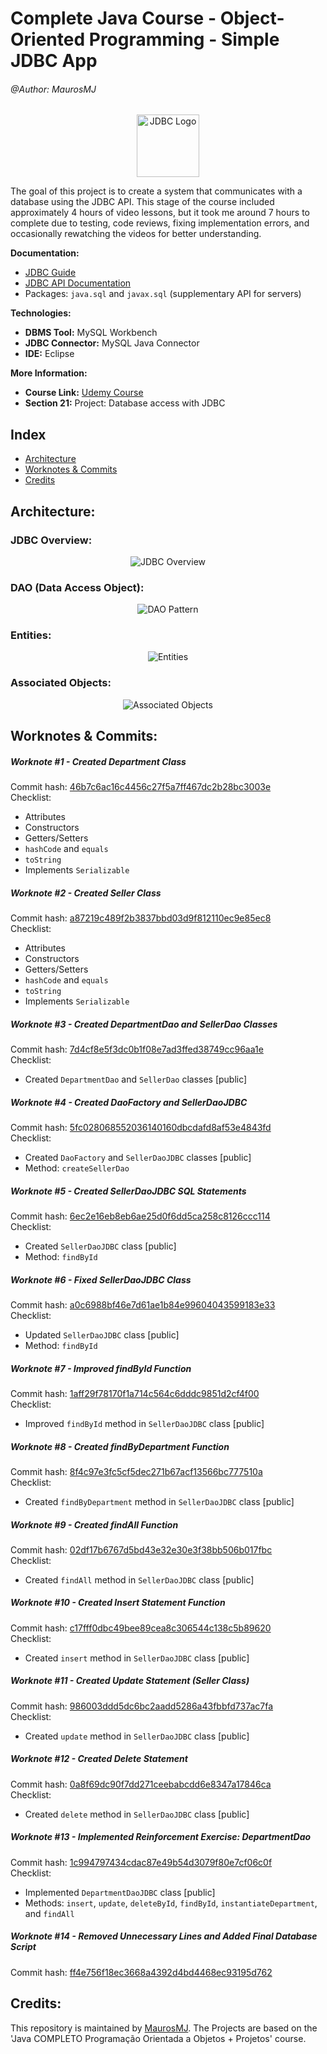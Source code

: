 # Complete Java Course - Object-Oriented Programming - Simple JDBC App

###### @Author: MaurosMJ
<div style="text-align:center;">
    <img src="https://www.oracle.com/a/ocom/img/jdbc.svg" alt="JDBC Logo" width="100" height="100">
</div>

The goal of this project is to create a system that communicates with a database using the JDBC API. This stage of the course included approximately 4 hours of video lessons, but it took me around 7 hours to complete due to testing, code reviews, fixing implementation errors, and occasionally rewatching the videos for better understanding.

**Documentation:**  
- [JDBC Guide](https://docs.oracle.com/javase/8/docs/technotes/guides/jdbc/)
- [JDBC API Documentation](https://docs.oracle.com/javase/8/docs/api/java/sql/package-summary.html)  
- Packages: `java.sql` and `javax.sql` (supplementary API for servers)

**Technologies:**

- **DBMS Tool:** MySQL Workbench  
- **JDBC Connector:** MySQL Java Connector  
- **IDE:** Eclipse

**More Information:**

- **Course Link:** [Udemy Course](https://www.udemy.com/course/java-curso-completo)  
- **Section 21:** Project: Database access with JDBC

## Index

- [Architecture](#architecture)
- [Worknotes & Commits](#worknotes--commits)
- [Credits](#credits)

## Architecture:

### JDBC Overview:

<div style="text-align:center;">
    <img src="https://imgur.com/dVlLTjn.png" alt="JDBC Overview">
</div>

### DAO (Data Access Object):

<div style="text-align:center;">
    <img src="https://imgur.com/3XsmluH.png" alt="DAO Pattern">
</div>

### Entities:

<div style="text-align:center;">
    <img src="https://imgur.com/n3fZwPY.png" alt="Entities">
</div>

### Associated Objects:

<div style="text-align:center;">
    <img src="https://imgur.com/jLyqsXl.png" alt="Associated Objects">
</div>

## Worknotes & Commits:

##### Worknote #1 - Created Department Class
Commit hash: [46b7c6ac16c4456c27f5a7ff467dc2b28bc3003e](https://github.com/MaurosMJ/curso-javacompletoProj-Dao-JDBC/commit/46b7c6ac16c4456c27f5a7ff467dc2b28bc3003e)  
Checklist:
* Attributes
* Constructors
* Getters/Setters
* `hashCode` and `equals`
* `toString`
* Implements `Serializable`

##### Worknote #2 - Created Seller Class
Commit hash: [a87219c489f2b3837bbd03d9f812110ec9e85ec8](https://github.com/MaurosMJ/curso-javacompletoProj-Dao-JDBC/commit/a87219c489f2b3837bbd03d9f812110ec9e85ec8)  
Checklist:
* Attributes
* Constructors
* Getters/Setters
* `hashCode` and `equals`
* `toString`
* Implements `Serializable`

##### Worknote #3 - Created DepartmentDao and SellerDao Classes
Commit hash: [7d4cf8e5f3dc0b1f08e7ad3ffed38749cc96aa1e](https://github.com/MaurosMJ/curso-javacompletoProj-Dao-JDBC/commit/7d4cf8e5f3dc0b1f08e7ad3ffed38749cc96aa1e)  
Checklist:
* Created `DepartmentDao` and `SellerDao` classes [public]

##### Worknote #4 - Created DaoFactory and SellerDaoJDBC
Commit hash: [5fc028068552036140160dbcdafd8af53e4843fd](https://github.com/MaurosMJ/curso-javacompletoProj-Dao-JDBC/commit/5fc028068552036140160dbcdafd8af53e4843fd)  
Checklist:
* Created `DaoFactory` and `SellerDaoJDBC` classes [public]
* Method: `createSellerDao`

##### Worknote #5 - Created SellerDaoJDBC SQL Statements
Commit hash: [6ec2e16eb8eb6ae25d0f6dd5ca258c8126ccc114](https://github.com/MaurosMJ/curso-javacompletoProj-Dao-JDBC/commit/6ec2e16eb8eb6ae25d0f6dd5ca258c8126ccc114)  
Checklist:
* Created `SellerDaoJDBC` class [public]
* Method: `findById`

##### Worknote #6 - Fixed SellerDaoJDBC Class
Commit hash: [a0c6988bf46e7d61ae1b84e99604043599183e33](https://github.com/MaurosMJ/curso-javacompletoProj-Dao-JDBC/commit/a0c6988bf46e7d61ae1b84e99604043599183e33)  
Checklist:
* Updated `SellerDaoJDBC` class [public]
* Method: `findById`

##### Worknote #7 - Improved findById Function
Commit hash: [1aff29f78170f1a714c564c6dddc9851d2cf4f00](https://github.com/MaurosMJ/curso-javacompletoProj-Dao-JDBC/commit/1aff29f78170f1a714c564c6dddc9851d2cf4f00)  
Checklist:
* Improved `findById` method in `SellerDaoJDBC` class [public]

##### Worknote #8 - Created findByDepartment Function
Commit hash: [8f4c97e3fc5cf5dec271b67acf13566bc777510a](https://github.com/MaurosMJ/curso-javacompletoProj-Dao-JDBC/commit/8f4c97e3fc5cf5dec271b67acf13566bc777510a)  
Checklist:
* Created `findByDepartment` method in `SellerDaoJDBC` class [public]

##### Worknote #9 - Created findAll Function
Commit hash: [02df17b6767d5bd43e32e30e3f38bb506b017fbc](https://github.com/MaurosMJ/curso-javacompletoProj-Dao-JDBC/commit/02df17b6767d5bd43e32e30e3f38bb506b017fbc)  
Checklist:
* Created `findAll` method in `SellerDaoJDBC` class [public]

##### Worknote #10 - Created Insert Statement Function
Commit hash: [c17fff0dbc49bee89cea8c306544c138c5b89620](https://github.com/MaurosMJ/curso-javacompletoProj-Dao-JDBC/commit/c17fff0dbc49bee89cea8c306544c138c5b89620)  
Checklist:
* Created `insert` method in `SellerDaoJDBC` class [public]

##### Worknote #11 - Created Update Statement (Seller Class)
Commit hash: [986003ddd5dc6bc2aadd5286a43fbbfd737ac7fa](https://github.com/MaurosMJ/curso-javacompletoProj-Dao-JDBC/commit/986003ddd5dc6bc2aadd5286a43fbbfd737ac7fa)  
Checklist:
* Created `update` method in `SellerDaoJDBC` class [public]

##### Worknote #12 - Created Delete Statement
Commit hash: [0a8f69dc90f7dd271ceebabcdd6e8347a17846ca](https://github.com/MaurosMJ/curso-javacompletoProj-Dao-JDBC/commit/0a8f69dc90f7dd271ceebabcdd6e8347a17846ca)  
Checklist:
* Created `delete` method in `SellerDaoJDBC` class [public]

##### Worknote #13 - Implemented Reinforcement Exercise: DepartmentDao
Commit hash: [1c994797434cdac87e49b54d3079f80e7cf06c0f](https://github.com/MaurosMJ/curso-javacompletoProj-Dao-JDBC/commit/1c994797434cdac87e49b54d3079f80e7cf06c0f)  
Checklist:
* Implemented `DepartmentDaoJDBC` class [public]
* Methods: `insert`, `update`, `deleteById`, `findById`, `instantiateDepartment`, and `findAll`

##### Worknote #14 - Removed Unnecessary Lines and Added Final Database Script
Commit hash: [ff4e756f18ec3668a4392d4bd4468ec93195d762](https://github.com/MaurosMJ/curso-javacompletoProj-Dao-JDBC/commit/ff4e756f18ec3668a4392d4bd4468ec93195d762)

## Credits:
This repository is maintained by [MaurosMJ](https://github.com/MaurosMJ). The Projects are based on the 'Java COMPLETO Programação Orientada a Objetos + Projetos' course.
